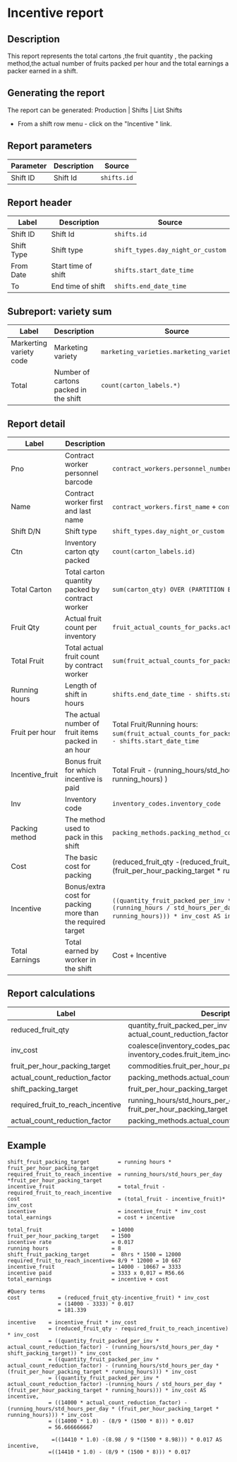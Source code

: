 # Incentive report

## Description
This report represents the total cartons ,the fruit quantity , the packing method,the actual number of fruits packed per hour
and the total  earnings a packer earned  in a shift.

## Generating the report
The report can be generated:
Production | Shifts | List Shifts

* From a shift row menu  - click on the "Incentive " link.


## Report parameters
| Parameter | Description | Source |
| ----- | ----------- | ------ |
|  Shift ID  |Shift Id | `shifts.id` |
## Report header
| Label | Description | Source |
| ----- | ----------- | ------ |
|  Shift ID  |Shift Id | `shifts.id` |
|  Shift Type | Shift type| `shift_types.day_night_or_custom` |
|  From Date |Start time of shift | `shifts.start_date_time` |
|  To |End time of shift | `shifts.end_date_time` |
## Subreport: variety sum
| Label | Description | Source |
| ----- | ----------- | ------ |
| Markerting variety code | Marketing variety | `marketing_varieties.marketing_variety_code` |
| Total  |Number of cartons packed in the shift  |`count(carton_labels.*)`  |

## Report detail
| Label           | Description                                                | Source                                                                                                                                                                              |
|-----------------|------------------------------------------------------------|-------------------------------------------------------------------------------------------------------------------------------------------------------------------------------------|
| Pno             | Contract worker personnel barcode                          | `contract_workers.personnel_number`                                                                                                                                                 |
| Name            | Contract worker first and last name                        | `contract_workers.first_name`  +  `contract_workers.last_name`                                                                                                                      |
| Shift D/N       | Shift type                                                 | `shift_types.day_night_or_custom`                                                                                                                                                   |
| Ctn             | Inventory carton qty packed                                | `count(carton_labels.id)`                                                                                                                                                           |
| Total Carton    | Total carton quantity packed by contract worker            | `sum(carton_qty) OVER (PARTITION BY contract worket)`                                                                                                                               |
| Fruit Qty       | Actual fruit count  per inventory                          | `fruit_actual_counts_for_packs.actual_count_for_pack`                                                                                                                               |
| Total Fruit     | Total actual  fruit count by contract worker               | `sum(fruit_actual_counts_for_packs.actual_count_for_pack)`                                                                                                                          |
| Running hours   | Length of shift in hours                                   | `shifts.end_date_time - shifts.start_date_time`                                                                                                                                     | 
| Fruit per hour  | The actual number of fruit items packed in an hour         | Total Fruit/Running hours: `sum(fruit_actual_counts_for_packs.actual_count_for_pack)`/`shifts.end_date_time - shifts.start_date_time`                                               |
| Incentive_fruit | Bonus fruit for which incentive is paid                    | Total Fruit - (running_hours/std_hours_per_day *(fruit_per_hour_packing_target * running_hours) )                                                                                                                                                                    |
| Inv             | Inventory code                                             | `inventory_codes.inventory_code`                                                                                                                                                    | 
| Packing method  | The method used to pack in this shift                      | `packing_methods.packing_method_code`                                                                                                                                               | 
| Cost            | The basic cost for packing                                 | (reduced_fruit_qty -(reduced_fruit_qty - (running_hours/std_hours_per_day *(fruit_per_hour_packing_target * running_hours) ))) * inv_cost                                                                                             |  
| Incentive       | Bonus/extra cost for packing more than the required target | `((quantity_fruit_packed_per_inv * actual_count_reduction_factor) -(running_hours / std_hours_per_day *(fruit_per_hour_packing_target * running_hours))) * inv_cost AS incentive,`) 
| Total Earnings  | Total earned by worker in the shift                        | Cost + Incentive                                                                                                                                                                    
                  

## Report calculations
| Label                         | Description                                                                                     |                                                                                                                   
|-------------------------------|-------------------------------------------------------------------------------------------------|
| reduced_fruit_qty             | quantity_fruit_packed_per_inv * actual_count_reduction_factor                                   |         
| inv_cost                      | coalesce(inventory_codes_packing_costs.packing_cost, inventory_codes.fruit_item_incentive_rate) |
| fruit_per_hour_packing_target | commodities.fruit_per_hour_packing_target                                                       |                                                                                                                                                                          |
| actual_count_reduction_factor | packing_methods.actual_count_reduction_factor                                                   |
| shift_packing_target          | fruit_per_hour_packing_target * running_hours                                                   
|required_fruit_to_reach_incentive | running_hours/std_hours_per_day * fruit_per_hour_packing_target                                 | 
| actual_count_reduction_factor | packing_methods.actual_count_reduction_factor                                                   |


## Example
```
shift_fruit_packing_target         = running hours * fruit_per_hour_packing_target
required_fruit_to_reach_incentive  = running_hours/std_hours_per_day *fruit_per_hour_packing_target
incentive_fruit                    = total_fruit - required_fruit_to_reach_incentive
cost                               = (total_fruit - incentive_fruit)* inv_cost
incentive                          = incentive_fruit * inv_cost
total_earnings                     = cost + incentive

total_fruit                      = 14000
fruit_per_hour_packing_target    = 1500
incentive rate                   = 0.017
running hours                    = 8
shift_fruit_packing_target       =  8hrs * 1500 = 12000                                
required_fruit_to_reach_incentive= 8/9 * 12000 = 10 667 
incentive_fruit                  = 14000 - 10667 = 3333
incentive paid                   = 3333 x 0,017 = R56.66
total_earnings                   = incentive + cost

#Query terms
cost            = (reduced_fruit_qty-incentive_fruit) * inv_cost
                = (14000 - 3333) * 0.017
                = 181.339
                
incentive    = incentive_fruit * inv_cost
			 = (reduced_fruit_qty - required_fruit_to_reach_incentive) * inv_cost
			 = ((quantity_fruit_packed_per_inv * actual_count_reduction_factor) - (running_hours/std_hours_per_day * shift_packing_target)) * inv_cost
			 = ((quantity_fruit_packed_per_inv * actual_count_reduction_factor) - (running_hours/std_hours_per_day * (fruit_per_hour_packing_target * running_hours))) * inv_cost
			 = ((quantity_fruit_packed_per_inv * actual_count_reduction_factor) -(running_hours / std_hours_per_day *(fruit_per_hour_packing_target * running_hours))) * inv_cost AS incentive,
			 = ((14000 * actual_count_reduction_factor) - (running_hours/std_hours_per_day * (fruit_per_hour_packing_target * running_hours))) * inv_cost
			 = ((14000 * 1.0) - (8/9 * (1500 * 8))) * 0.017
			 = 56.666666667
			  
			  =((14410 * 1.0) -(8.98 / 9 *(1500 * 8.98))) * 0.017 AS incentive,
			 =((14410 * 1.0) - (8/9 * (1500 * 8))) * 0.017
			 
			 



```